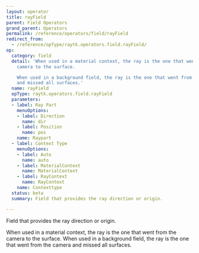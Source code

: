 ```yaml
---
layout: operator
title: rayField
parent: Field Operators
grand_parent: Operators
permalink: /reference/operators/field/rayField
redirect_from:
  - /reference/opType/raytk.operators.field.rayField/
op:
  category: field
  detail: 'When used in a material context, the ray is the one that went from the
    camera to the surface.

    When used in a background field, the ray is the one that went from the camera
    and missed all surfaces.'
  name: rayField
  opType: raytk.operators.field.rayField
  parameters:
  - label: Ray Part
    menuOptions:
    - label: Direction
      name: dir
    - label: Position
      name: pos
    name: Raypart
  - label: Context Type
    menuOptions:
    - label: Auto
      name: auto
    - label: MaterialContext
      name: MaterialContext
    - label: RayContext
      name: RayContext
    name: Contexttype
  status: beta
  summary: Field that provides the ray direction or origin.

---
```



Field that provides the ray direction or origin.

When used in a material context, the ray is the one that went from the camera to the surface.
When used in a background field, the ray is the one that went from the camera and missed all surfaces.